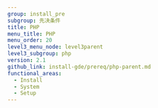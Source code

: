 ```yaml
---
group: install_pre
subgroup: 先决条件
title: PHP
menu_title: PHP
menu_order: 20
level3_menu_node: level3parent
level3_subgroup: php
version: 2.1
github_link: install-gde/prereq/php-parent.md
functional_areas:
  - Install
  - System
  - Setup
---
```


